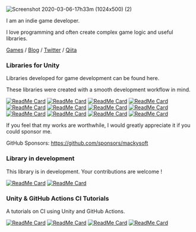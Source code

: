 ![Screenshot 2020-03-06-17h33m (1024x500) (2)](https://user-images.githubusercontent.com/13536348/111169621-79f4f100-85e6-11eb-84bc-ab9b0da27fe5.png)

I am an indie game developer.

I love programming and often create complex game logic and useful libraries.

 [Games](https://mackysoft.net/games/) / [Blog](https://mackysoft.net/blog/) / [Twitter](https://twitter.com/makihiro_dev) / [Qiita](https://qiita.com/makihiro_dev)

### Libraries for Unity

Libraries developed for game development can be found here.

These libraries were created with a smooth development workflow in mind.

[![ReadMe Card](https://github-readme-stats.vercel.app/api/pin/?username=mackysoft&repo=Vision)](https://github.com/mackysoft/Vision#gh-light-mode-only)
[![ReadMe Card](https://github-readme-stats.vercel.app/api/pin/?username=mackysoft&repo=Vision&theme=dark)](https://github.com/mackysoft/Vision#gh-dark-mode-only)
[![ReadMe Card](https://github-readme-stats.vercel.app/api/pin/?username=mackysoft&repo=Choice)](https://github.com/mackysoft/Choice#gh-light-mode-only)
[![ReadMe Card](https://github-readme-stats.vercel.app/api/pin/?username=mackysoft&repo=Choice&theme=dark)](https://github.com/mackysoft/Choice#gh-dark-mode-only)
[![ReadMe Card](https://github-readme-stats.vercel.app/api/pin/?username=mackysoft&repo=Modiferty)](https://github.com/mackysoft/Modiferty#gh-light-mode-only)
[![ReadMe Card](https://github-readme-stats.vercel.app/api/pin/?username=mackysoft&repo=Modiferty&theme=dark)](https://github.com/mackysoft/Modiferty#gh-dark-mode-only)
[![ReadMe Card](https://github-readme-stats.vercel.app/api/pin/?username=mackysoft&repo=PoolManager)](https://github.com/mackysoft/PoolManager#gh-light-mode-only)
[![ReadMe Card](https://github-readme-stats.vercel.app/api/pin/?username=mackysoft&repo=PoolManager&theme=dark)](https://github.com/mackysoft/PoolManager#gh-dark-mode-only)
[![ReadMe Card](https://github-readme-stats.vercel.app/api/pin/?username=mackysoft&repo=Unity-SerializeReferenceExtensions)](https://github.com/mackysoft/Unity-SerializeReferenceExtensions#gh-light-mode-only)
[![ReadMe Card](https://github-readme-stats.vercel.app/api/pin/?username=mackysoft&repo=Unity-SerializeReferenceExtensions&theme=dark)](https://github.com/mackysoft/Unity-SerializeReferenceExtensions#gh-dark-mode-only)
[![ReadMe Card](https://github-readme-stats.vercel.app/api/pin/?username=mackysoft&repo=UniData)](https://github.com/mackysoft/UniData#gh-light-mode-only)
[![ReadMe Card](https://github-readme-stats.vercel.app/api/pin/?username=mackysoft&repo=UniData&theme=dark)](https://github.com/mackysoft/UniData#gh-dark-mode-only)

If you feel that my works are worthwhile, I would greatly appreciate it if you could sponsor me.

GitHub Sponsors: https://github.com/sponsors/mackysoft

### Library in development

This library is in development. Your contributions are welcome !

[![ReadMe Card](https://github-readme-stats.vercel.app/api/pin/?username=mackysoft&repo=XPool)](https://github.com/mackysoft/XPool#gh-light-mode-only)
[![ReadMe Card](https://github-readme-stats.vercel.app/api/pin/?username=mackysoft&repo=XPool&theme=dark)](https://github.com/mackysoft/XPool#gh-dark-mode-only)

### Unity & GitHub Actions CI Tutorials

A tutorials on CI using Unity and GitHub Actions.

[![ReadMe Card](https://github-readme-stats.vercel.app/api/pin/?username=mackysoft&repo=Unity-GitHubActions-Tutorials)](https://github.com/mackysoft/Unity-GitHubActions-Tutorials#gh-light-mode-only)
[![ReadMe Card](https://github-readme-stats.vercel.app/api/pin/?username=mackysoft&repo=Unity-GitHubActions-Tutorials&theme=dark)](https://github.com/mackysoft/Unity-GitHubActions-Tutorials#gh-dark-mode-only)
[![ReadMe Card](https://github-readme-stats.vercel.app/api/pin/?username=mackysoft&repo=Unity-ManualActivation)](https://github.com/mackysoft/Unity-ManualActivation#gh-light-mode-only)
[![ReadMe Card](https://github-readme-stats.vercel.app/api/pin/?username=mackysoft&repo=Unity-ManualActivation&theme=dark)](https://github.com/mackysoft/Unity-ManualActivation#gh-dark-mode-only)

